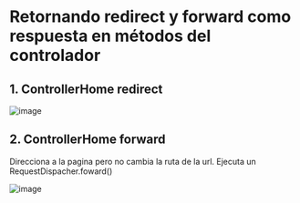 # Retornando redirect y forward como respuesta en métodos del controlador 

## 1. ControllerHome redirect

![image](https://user-images.githubusercontent.com/31961588/219504329-3763e108-843b-4c4a-ae7d-e1ef155b9113.png)



## 2. ControllerHome forward

Direcciona a la pagina pero no cambia la ruta de la url. Ejecuta un RequestDispacher.foward() 

![image](https://user-images.githubusercontent.com/31961588/219504090-91a19e3e-a245-4380-8f9f-1bfecf13baf3.png)
